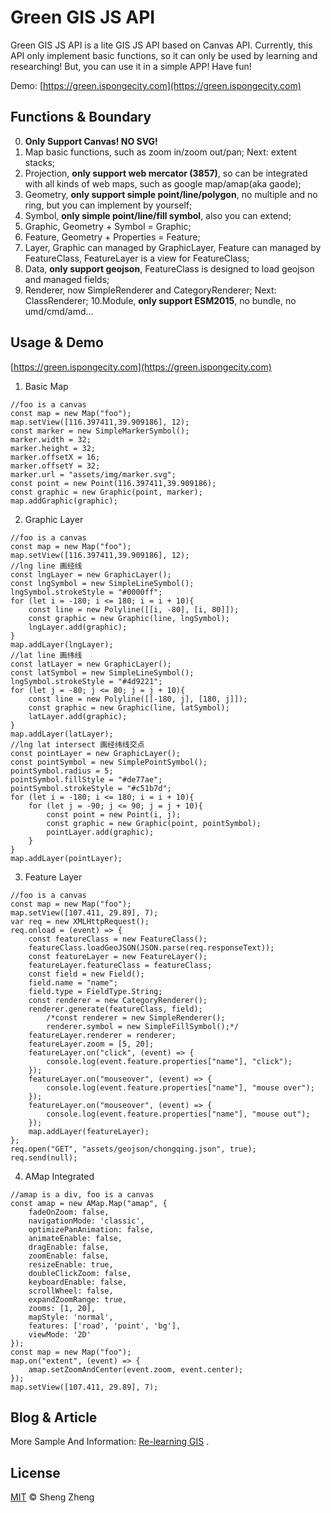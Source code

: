 # Green GIS JS API
Green GIS JS API is a lite GIS JS API based on Canvas API. Currently, this API only implement basic functions, so it can only be used by learning and researching! But, you can use it in a simple APP! Have fun!

Demo: [https://green.ispongecity.com](https://green.ispongecity.com)

## Functions & Boundary
0. **Only Support Canvas! NO SVG!**
1. Map basic functions, such as zoom in/zoom out/pan; Next: extent stacks;
2. Projection, **only support web mercator (3857)**, so can be integrated with all kinds of web maps, such as google map/amap(aka gaode);
3. Geometry, **only support simple point/line/polygon**, no multiple and no ring, but you can implement by yourself;
4. Symbol, **only simple point/line/fill symbol**, also you can extend;
5. Graphic, Geometry + Symbol = Graphic;
6. Feature, Geometry + Properties = Feature;
7. Layer, Graphic can managed by GraphicLayer, Feature can managed by FeatureClass, FeatureLayer is a view for FeatureClass;
8. Data, **only support geojson**, FeatureClass is designed to load geojson and managed fields;
9. Renderer, now SimpleRenderer and CategoryRenderer; Next: ClassRenderer;
10.Module, **only support ESM2015**, no bundle, no umd/cmd/amd...

## Usage & Demo
[https://green.ispongecity.com](https://green.ispongecity.com)
1. Basic Map
```
//foo is a canvas
const map = new Map("foo");
map.setView([116.397411,39.909186], 12);
const marker = new SimpleMarkerSymbol();
marker.width = 32;
marker.height = 32;
marker.offsetX = 16;
marker.offsetY = 32;
marker.url = "assets/img/marker.svg";
const point = new Point(116.397411,39.909186);
const graphic = new Graphic(point, marker);
map.addGraphic(graphic);
```

2. Graphic Layer
```
//foo is a canvas
const map = new Map("foo");
map.setView([116.397411,39.909186], 12);
//lng line 画经线
const lngLayer = new GraphicLayer();
const lngSymbol = new SimpleLineSymbol();
lngSymbol.strokeStyle = "#0000ff";
for (let i = -180; i <= 180; i = i + 10){
    const line = new Polyline([[i, -80], [i, 80]]);
    const graphic = new Graphic(line, lngSymbol);
    lngLayer.add(graphic);
}
map.addLayer(lngLayer);
//lat line 画纬线
const latLayer = new GraphicLayer();
const latSymbol = new SimpleLineSymbol();
lngSymbol.strokeStyle = "#4d9221";
for (let j = -80; j <= 80; j = j + 10){
    const line = new Polyline([[-180, j], [180, j]]);
    const graphic = new Graphic(line, latSymbol);
    latLayer.add(graphic);
}
map.addLayer(latLayer);
//lng lat intersect 画经纬线交点
const pointLayer = new GraphicLayer();
const pointSymbol = new SimplePointSymbol();
pointSymbol.radius = 5;
pointSymbol.fillStyle = "#de77ae";
pointSymbol.strokeStyle = "#c51b7d";
for (let i = -180; i <= 180; i = i + 10){
    for (let j = -90; j <= 90; j = j + 10){
        const point = new Point(i, j);
        const graphic = new Graphic(point, pointSymbol);
        pointLayer.add(graphic);
    }
}
map.addLayer(pointLayer);
```

3. Feature Layer
```
//foo is a canvas
const map = new Map("foo");
map.setView([107.411, 29.89], 7);
var req = new XMLHttpRequest();
req.onload = (event) => {
    const featureClass = new FeatureClass();
    featureClass.loadGeoJSON(JSON.parse(req.responseText));
    const featureLayer = new FeatureLayer();
    featureLayer.featureClass = featureClass;
    const field = new Field();
    field.name = "name";
    field.type = FieldType.String;
    const renderer = new CategoryRenderer();
    renderer.generate(featureClass, field);
        /*const renderer = new SimpleRenderer();
        renderer.symbol = new SimpleFillSymbol();*/
    featureLayer.renderer = renderer;
    featureLayer.zoom = [5, 20];
    featureLayer.on("click", (event) => {
        console.log(event.feature.properties["name"], "click");
    });
    featureLayer.on("mouseover", (event) => {
        console.log(event.feature.properties["name"], "mouse over");
    });
    featureLayer.on("mouseover", (event) => {
        console.log(event.feature.properties["name"], "mouse out");
    });
    map.addLayer(featureLayer);
};
req.open("GET", "assets/geojson/chongqing.json", true);
req.send(null);
```

4. AMap Integrated
```
//amap is a div, foo is a canvas
const amap = new AMap.Map("amap", {
    fadeOnZoom: false,
    navigationMode: 'classic',
    optimizePanAnimation: false,
    animateEnable: false,
    dragEnable: false,
    zoomEnable: false,
    resizeEnable: true,
    doubleClickZoom: false,
    keyboardEnable: false,
    scrollWheel: false,
    expandZoomRange: true,
    zooms: [1, 20],
    mapStyle: 'normal',
    features: ['road', 'point', 'bg'],
    viewMode: '2D'
});
const map = new Map("foo");
map.on("extent", (event) => {
    amap.setZoomAndCenter(event.zoom, event.center);
});
map.setView([107.411, 29.89], 7);
```

## Blog & Article
More Sample And Information: [Re-learning GIS](https://zhuanlan.zhihu.com/c_165676639) .

## License
[MIT](LICENSE) © Sheng Zheng